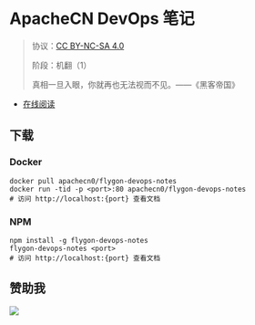 <!--
    需要填充的占位符：
    
    README.md
    
        ApacheCN DevOps 笔记：文档中文名
        {nameEn}：文档英文名
        {urlEn}：文档原始链接
        devops-notes：域名前缀
        飞龙：负责人名称
        wizardforcel：负责人 Github 用户名
        562826179：负责人 QQ
        flygon-devops-notes：ApacheCN 的 Github 仓库名称
        flygon-devops-notes：DockerHub 仓库名称
        flygon-devops-notes：PYPI 包名称
        flygon-devops-notes：NPM 包名称
    
    CNAME
    
        devops-notes：域名前缀

    index.html
    
        ApacheCN DevOps 笔记：文档中文名
        #2496ed：显示颜色
        flygon-devops-notes：ApacheCN 的 Github 仓库名称

    asset/docsify-flygon-footer.js
    
        flygon-devops-notes：ApacheCN 的 Github 仓库名称
-->

# ApacheCN DevOps 笔记

> 协议：[CC BY-NC-SA 4.0](http://creativecommons.org/licenses/by-nc-sa/4.0/)
> 
> 阶段：机翻（1）
> 
> 真相一旦入眼，你就再也无法视而不见。——《黑客帝国》

* [在线阅读](https://devops-notes.flygon.net)
## 下载

### Docker

```
docker pull apachecn0/flygon-devops-notes
docker run -tid -p <port>:80 apachecn0/flygon-devops-notes
# 访问 http://localhost:{port} 查看文档
```

### NPM

```
npm install -g flygon-devops-notes
flygon-devops-notes <port>
# 访问 http://localhost:{port} 查看文档
```

## 赞助我

![](https://img-blog.csdnimg.cn/20200112005920729.png)
